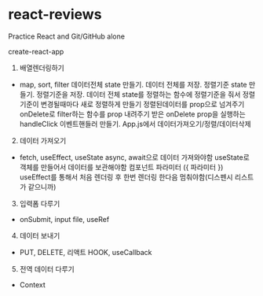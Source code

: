# react-reviews

Practice React and Git/GitHub alone

create-react-app

1. 배열렌더링하기

- map, sort, filter
데이터전체 state 만들기. 데이터 전체를 저장.
정렬기준 state 만들기. 정렬기준을 저장.
데이터 전체 state를 정렬하는 함수에 정렬기준을 줘서 정렬기준이 변경될때마다 새로 정렬하게 만들기
정렬된데이터를 prop으로 넘겨주기
onDelete로 filter하는 함수를 prop 내려주기
받은 onDelete prop을 실행하는 handleClick 이벤트핸들러 만들기.
App.js에서 데이터가져오기/정렬/데이터삭제
2. 데이터 가져오기

- fetch, useEffect, useState
  async, await으로 데이터 가져와야함
  useState로 객체를 만들어서 데이터를 보관해야함
  컴포넌트 파라미터 ({ 파라미터 })
  useEffect를 통해서 처음 렌더링 후 한번 렌더링 한다음 멈춰야함(디스펜시 리스트가 같으니까)

3. 입력폼 다루기

- onSubmit, input file, useRef

4. 데이터 보내기

- PUT, DELETE, 리액트 HOOK, useCallback

5. 전역 데이터 다루기

- Context
